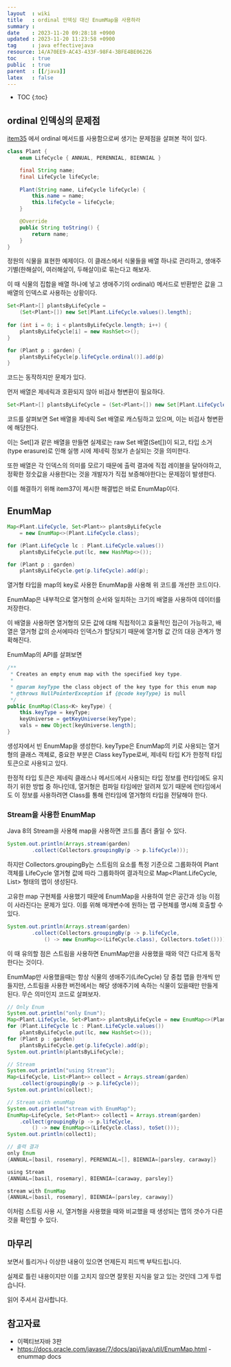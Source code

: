 ```yaml
---
layout  : wiki
title   : ordinal 인덱싱 대신 EnumMap을 사용하라 
summary : 
date    : 2023-11-20 09:28:18 +0900
updated : 2023-11-20 11:23:58 +0900
tag     : java effectivejava
resource: 14/A70EE9-AC43-433F-98F4-3BFE4BE06226
toc     : true
public  : true
parent  : [[/java]]
latex   : false
---
```

* TOC
{:toc}

## ordinal 인덱싱의 문제점

[item35](https://voyager003.github.io/wiki/java/effective_item35/) 에서 ordinal 메서드를 사용함으로써 생기는 문제점을 살펴본 적이 있다.

```java
class Plant {
    enum LifeCycle { ANNUAL, PERENNIAL, BIENNIAL }

    final String name;
    final LifeCycle lifeCycle;
    
    Plant(String name, LifeCycle lifeCycle) { 
        this.name = name;
        this.lifeCycle = lifeCycle;
    }

    @Override
    public String toString() {
        return name;
    }
}
```

정원의 식물을 표현한 예제이다. 이 클래스에서 식물들을 배열 하나로 관리하고, 생애주기별(한해살이, 여러해살이, 두해살이)로 묶는다고 해보자.

이 때 식물의 집합을 배열 하나에 넣고 생애주기의 ordinal() 메서드로 반환받은 값을 그 배열의 인덱스로 사용하는 상황이다.

```java
Set<Plant>[] plantsByLifeCycle = 
    (Set<Plant>[]) new Set[Plant.LifeCycle.values().length];
    
for (int i = 0; i < plantsByLifeCycle.length; i++) {
    plantsByLifeCycle[i] = new HashSet<>();
}

for (Plant p : garden) {
    plantsByLifeCycle[p.lifeCycle.ordinal()].add(p)
}
```

코드는 동작하지만 문제가 있다. 

먼저 배열은 제네릭과 호환되지 않아 비검사 형변환이 필요하다.

```java
Set<Plant>[] plantsByLifeCycle = (Set<Plant>[]) new Set[Plant.LifeCycle.values().length];
```

코드를 살펴보면 Set 배열을 제네릭 Set 배열로 캐스팅하고 있으며, 이는 비검사 형변환에 해당한다.

이는 Set<Plant>[]과 같은 배열을 만들면 실제로는 raw Set 배열(Set[])이 되고, 타입 소거(type erasure)로 인해 실행 시에 제네릭 정보가 손실되는 것을 의미한다.

또한 배열은 각 인덱스의 의미를 모르기 때문에 출력 결과에 직접 레이블을 달아야하고, 정확한 정숫값을 사용한다는 것을 개발자가 직접 보증해야한다는 문제점이 발생한다. 

이를 해결하기 위해 item37이 제시한 해결법은 바로 EnumMap이다.

## EnumMap

```java
Map<Plant.LifeCycle, Set<Plant>> plantsByLifeCycle 
    = new EnumMap<>(Plant.LifeCycle.class);

for (Plant.LifeCycle lc : Plant.LifeCycle.values())
    plantsByLifeCycle.put(lc, new HashMap<>());

for (Plant p : garden) 
    plantsByLifeCycle.get(p.lifeCycle).add(p);
```

열거형 타입을 map의 key로 사용한 EnumMap을 사용해 위 코드를 개선한 코드이다.

EnumMap은 내부적으로 열거형의 순서와 일치하는 크기의 배열을 사용하여 데이터를 저장한다. 

이 배열을 사용하면 열거형의 모든 값에 대해 직접적이고 효율적인 접근이 가능하고, 배열은 열거형 값의 순서에따라 인덱스가 할당되기 때문에 열거형 값 간의 대응 관계가 명확해진다. 

EnumMap의 API를 살펴보면 

```java
/**
 * Creates an empty enum map with the specified key type.
 *
 * @param keyType the class object of the key type for this enum map
 * @throws NullPointerException if {@code keyType} is null
 */
public EnumMap(Class<K> keyType) {
    this.keyType = keyType;
    keyUniverse = getKeyUniverse(keyType);
    vals = new Object[keyUniverse.length];
}
```

생성자에서 빈 EnumMap을 생성한다. keyType은 EnumMap의 키로 사용되는 열거형의 클래스 객체로, 중요한 부분은 Class<K> keyType로써, 제네릭 타입 K가 한정적 타입 토큰으로 사용되고 있다.

한정적 타입 토큰은 제네릭 클래스나 메서드에서 사용되는 타입 정보를 런타임에도 유지하기 위한 방법 중 하나인데, 열거형은 컴파일 타임에만 알려져 있기 때문에 런타임에서도 이 정보를 사용하려면 Class<K>를 통해 런타임에 열거형의 타입을 전달해야 한다.

### Stream을 사용한 EnumMap

Java 8의 Stream을 사용해 map을 사용하면 코드를 좀더 줄일 수 있다.

```java
System.out.println(Arrays.stream(garden)
        .collect(Collectors.groupingBy(p -> p.lifeCycle)));
```

하지만 Collectors.groupingBy는 스트림의 요소를 특정 기준으로 그룹화하여 Plant 객체를 LifeCycle 열거형 값에 따라 그룹화하여 결과적으로 Map<Plant.LifeCycle, List<Plant>> 형태의 맵이 생성된다.

고유한 map 구현체를 사용했기 때문에 EnumMap을 사용하여 얻은 공간과 성능 이점이 사라진다는 문제가 있다. 이를 위해 매개변수에 원하는 맵 구현체를 명시해 호출할 수 있다.

```java
System.out.println(Arrays.stream(garden)
        .collect(Collectors.groupingBy(p -> p.lifeCycle,
            () -> new EnumMap<>(LifeCycle.class), Collectors.toSet())));
```

이 때 유의할 점은 스트림을 사용하면 EnumMap만을 사용했을 때와 약간 다르게 동작한다는 것이다.

EnumMap만 사용했을때는 항상 식물의 생애주기(LifeCycle) 당 중첩 맵을 한개씩 만들지만, 스트림을 사용한 버전에서는 해당 생애주기에 속하는 식물이 있을때만 만들게 된다. 무슨 의미인지 코드로 살펴보자.

```java
// Only Enum
System.out.println("only Enum");
Map<Plant.LifeCycle, Set<Plant>> plantsByLifeCycle = new EnumMap<>(Plant.LifeCycle.class);
for (Plant.LifeCycle lc : Plant.LifeCycle.values())
    plantsByLifeCycle.put(lc, new HashSet<>());
for (Plant p : garden)
    plantsByLifeCycle.get(p.lifeCycle).add(p);
System.out.println(plantsByLifeCycle);

// Stream
System.out.println("using Stream");
Map<LifeCycle, List<Plant>> collect = Arrays.stream(garden)
    .collect(groupingBy(p -> p.lifeCycle));
System.out.println(collect);

// Stream with enumMap
System.out.println("stream with EnumMap");
EnumMap<LifeCycle, Set<Plant>> collect1 = Arrays.stream(garden)
    .collect(groupingBy(p -> p.lifeCycle,
        () -> new EnumMap<>(LifeCycle.class), toSet()));
System.out.println(collect1);

// 출력 결과
only Enum
{ANNUAL=[basil, rosemary], PERENNIAL=[], BIENNIA=[parsley, caraway]}

using Stream
{ANNUAL=[basil, rosemary], BIENNIA=[caraway, parsley]}

stream with EnumMap
{ANNUAL=[basil, rosemary], BIENNIA=[parsley, caraway]}
```

이처럼 스트림 사용 시, 열거형을 사용했을 때와 비교했을 때 생성되는 맵의 갯수가 다른 것을 확인할 수 있다.

## 마무리

보면서 틀리거나 이상한 내용이 있으면 언제든지 피드백 부탁드립니다.

실제로 틀린 내용이지만 이를 고치지 않으면 잘못된 지식을 알고 있는 것인데 그게 두렵습니다.

읽어 주셔서 감사합니다.

## 참고자료

- 이펙티브자바 3판
- https://docs.oracle.com/javase/7/docs/api/java/util/EnumMap.html - enummap docs

